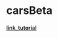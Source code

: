 # carsBeta


#### [link_tutorial](https://www.youtube.com/watch?v=376vZ1wNYPA&t=8223s&ab_channel=CodeWithDary)
 

